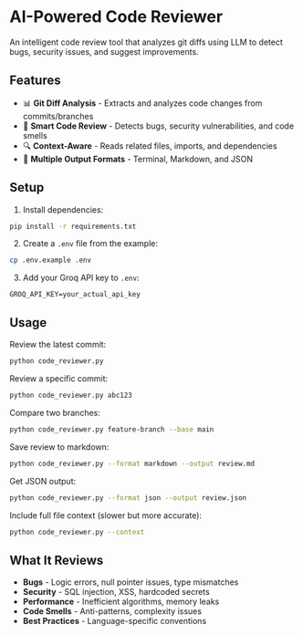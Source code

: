 # AI-Powered Code Reviewer

An intelligent code review tool that analyzes git diffs using LLM to detect bugs, security issues, and suggest improvements.

## Features

- 📊 **Git Diff Analysis** - Extracts and analyzes code changes from commits/branches
- 🤖 **Smart Code Review** - Detects bugs, security vulnerabilities, and code smells
- 🔍 **Context-Aware** - Reads related files, imports, and dependencies
- 📝 **Multiple Output Formats** - Terminal, Markdown, and JSON

## Setup

1. Install dependencies:
```bash
pip install -r requirements.txt
```

2. Create a `.env` file from the example:
```bash
cp .env.example .env
```

3. Add your Groq API key to `.env`:
```
GROQ_API_KEY=your_actual_api_key
```

## Usage

Review the latest commit:
```bash
python code_reviewer.py
```

Review a specific commit:
```bash
python code_reviewer.py abc123
```

Compare two branches:
```bash
python code_reviewer.py feature-branch --base main
```

Save review to markdown:
```bash
python code_reviewer.py --format markdown --output review.md
```

Get JSON output:
```bash
python code_reviewer.py --format json --output review.json
```

Include full file context (slower but more accurate):
```bash
python code_reviewer.py --context
```

## What It Reviews

- **Bugs** - Logic errors, null pointer issues, type mismatches
- **Security** - SQL injection, XSS, hardcoded secrets
- **Performance** - Inefficient algorithms, memory leaks
- **Code Smells** - Anti-patterns, complexity issues
- **Best Practices** - Language-specific conventions
